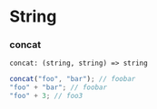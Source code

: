 # String

### concat

```
concat: (string, string) => string
```

```js
concat("foo", "bar"); // foobar
"foo" + "bar"; // foobar
"foo" + 3; // foo3
```
